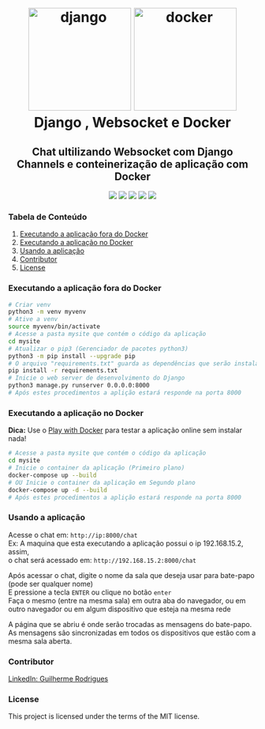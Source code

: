<h1 align="center">
  <br>
  <a><img src="https://github.com/guilhermerodrigues680/django-websocket-docker/blob/master/docs/images/django-logo-positive.svg" alt="django" height="208" width="208"></a>
  <a><img src="https://github.com/guilhermerodrigues680/django-websocket-docker/blob/master/docs/images/docker.svg" alt="docker" height="208" width="208"></a>
  <br>
  Django , Websocket e Docker
  <br>
</h1>

<h2 align="center">Chat ultilizando Websocket com Django Channels e conteinerização de aplicação com Docker</h2>

<p align="center">
    <a alt="Python 3"><img src="https://img.shields.io/badge/Python-3-orange.svg" /></a>
    <a alt="Django v2.2.3"><img src="https://img.shields.io/badge/Django-2.2.3-brightgreen.svg" /></a>
    <a alt="Django Channels v2.2.0"><img src="https://img.shields.io/badge/Django%20Channels-2.2.0-yellowgreen.svg" /></a>
    <a alt="Docker v18"><img src="https://img.shields.io/badge/Docker-v18-orange.svg" /></a>
    <a alt="License MIT"><img src="https://img.shields.io/badge/license-MIT-blue.svg" /></a>
</p>

### Tabela de Conteúdo ###
1. [Executando a aplicação fora do Docker](#Executando-a-aplicação-fora-do-Docker)
2. [Executando a aplicação no Docker](#Executando-a-aplicação-no-Docker)
3. [Usando a aplicação](#Usando-a-aplicação)
4. [Contributor](#Contributor)
5. [License](#License)


### Executando a aplicação fora do Docker ###

```sh
# Criar venv
python3 -m venv myvenv
# Ative a venv
source myvenv/bin/activate
# Acesse a pasta mysite que contém o código da aplicação
cd mysite
# Atualizar o pip3 (Gerenciador de pacotes python3)
python3 -m pip install --upgrade pip
# O arquivo "requirements.txt" guarda as dependências que serão instaladas utilizando o pip install
pip install -r requirements.txt
# Inicie o web server de desenvolvimento do Django
python3 manage.py runserver 0.0.0.0:8000
# Após estes procedimentos a aplição estará responde na porta 8000
```


### Executando a aplicação no Docker ###

**Dica:** Use o [Play with Docker](https://labs.play-with-docker.com/) para testar a aplicação online sem instalar nada!  

```sh
# Acesse a pasta mysite que contém o código da aplicação
cd mysite
# Inicie o container da aplicação (Primeiro plano)
docker-compose up --build
# OU Inicie o container da aplicação em Segundo plano
docker-compose up -d --build
# Após estes procedimentos a aplição estará responde na porta 8000
```


### Usando a aplicação ###

Acesse o chat em: `http://ip:8000/chat`  
Ex: A maquina que esta executando a aplicação possui o ip 192.168.15.2, assim,  
o chat será acessado em: `http://192.168.15.2:8000/chat`  

Após acessar o chat, digite o nome da sala que deseja usar para bate-papo (pode ser qualquer nome)  
E pressione a tecla `ENTER` ou clique no botão `enter`  
Faça o mesmo (entre na mesma sala) em outra aba do navegador, ou em outro navegador ou em algum dispositivo que esteja na mesma rede  

A página que se abriu é onde serão trocadas as mensagens do bate-papo.  
As mensagens são sincronizadas em todos os dispositivos que estão com a mesma sala aberta.  


### Contributor ###
[LinkedIn: Guilherme Rodrigues](https://www.linkedin.com/in/guilherme-r-54380b106/)

### License ###
This project is licensed under the terms of the MIT license.